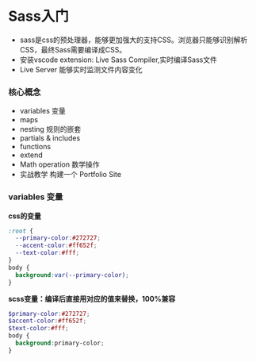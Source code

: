 # Sass入门
- sass是css的预处理器，能够更加强大的支持CSS。浏览器只能够识别解析CSS，最终Sass需要编译成CSS。
- 安装vscode extension: Live Sass Compiler,实时编译Sass文件
- Live Server 能够实时监测文件内容变化
### 核心概念
- variables 变量
- maps
- nesting 规则的嵌套
- partials & includes
- functions
- extend
- Math operation 数学操作
- 实战教学 构建一个 Portfolio Site

### variables 变量
**css的变量**

```css
:root {
  --primary-color:#272727;
  --accent-color:#ff652f;
  --text-color:#fff;
}
body {
  background:var(--primary-color);
}
```
**scss变量：编译后直接用对应的值来替换，100%兼容**

```scss
$primary-color:#272727;
$accent-color:#ff652f;
$text-color:#fff;
body {
  background:primary-color;
}
```